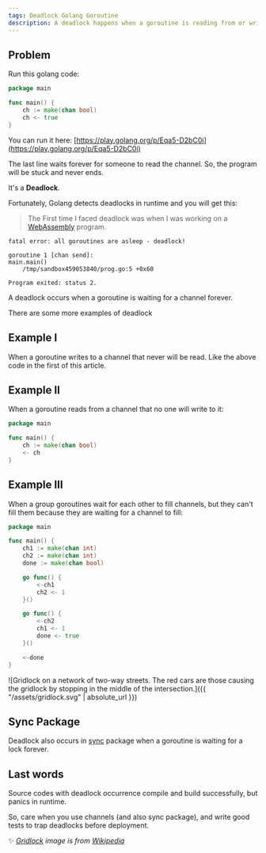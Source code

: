 ```yaml
---
tags: Deadlock Golang Goroutine
description: A deadlock happens when a goroutine is reading from or writing a channel that never can be used  
---
```


## Problem

Run this golang code:

```go
package main

func main() {
	ch := make(chan bool)
	ch <- true
}

```

You can run it here: [https://play.golang.org/p/Eqa5-D2bC0i](https://play.golang.org/p/Eqa5-D2bC0i)

The last line waits forever for someone to read the channel. So, the program will be stuck and never ends.

It's a **Deadlock**.

Fortunately, Golang detects deadlocks in runtime and you will get this:

> The First time I faced deadlock was when I was working on a [WebAssembly](https://github.com/golang/go/wiki/WebAssembly) program.

```
fatal error: all goroutines are asleep - deadlock!

goroutine 1 [chan send]:
main.main()
	/tmp/sandbox459053840/prog.go:5 +0x60

Program exited: status 2.
```

A deadlock occurs when a goroutine is waiting for a channel forever.

There are some more examples of deadlock

## Example I

When a goroutine writes to a channel that never will be read. Like the above code in the first of this article.

## Example II

When a goroutine reads from a channel that no one will write to it:

```go
package main

func main() {
	ch := make(chan bool)
	<- ch
}
```

## Example III

When a group goroutines wait for each other to fill channels,
but they can't fill them because they are waiting for a channel to fill:

```go
package main

func main() {
	ch1 := make(chan int)
	ch2 := make(chan int)
	done := make(chan bool)

	go func() {
		<-ch1
		ch2 <- 1
	}()

	go func() {
		<-ch2
		ch1 <- 1
		done <- true
	}()

	<-done
}
```

![Gridlock on a network of two-way streets. The red cars are those causing the gridlock by stopping in the middle of the intersection.]({{ "/assets/gridlock.svg" | absolute_url }})

## Sync Package

Deadlock also occurs in [sync](https://golang.org/pkg/sync/) package when a goroutine is waiting for a lock forever.

## Last words 

Source codes with deadlock occurrence compile and build successfully,
but panics in runtime.

So, care when you use channels (and also sync package),
and write good tests to trap deadlocks before deployment.

:sparkles: _[Gridlock](https://en.wikipedia.org/wiki/Gridlock) image is from [Wikipedia](https://wikipedia.org/)_
